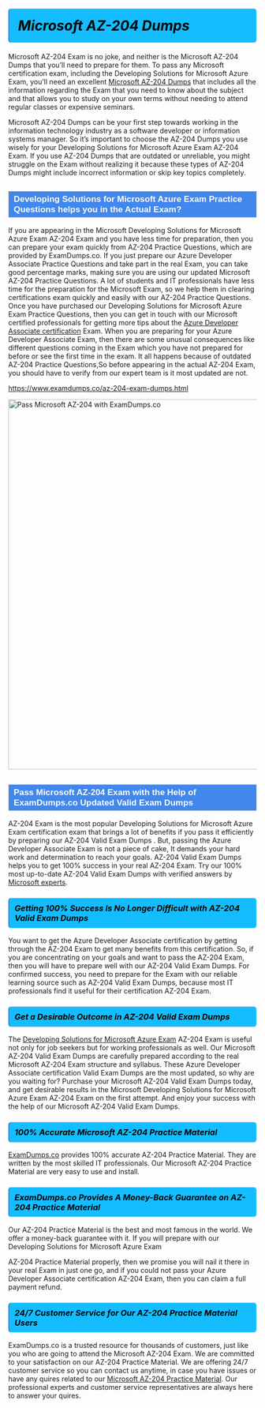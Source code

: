 <h1>                <strong><span style="display: block; color: #000000; background: #14BDFF; border: 0.5px solid #AED6F1; border-left: 3px solid #3498DB; padding: .6em; border-radius: 6px;">                     <em>Microsoft AZ-204 <span class="exam_variation">Dumps</span> </em>                </span></strong>            </h1>                        <p>Microsoft AZ-204 Exam is no joke, and neither is the Microsoft AZ-204 <span class="exam_variation">Dumps</span> that you’ll need to prepare for them. To pass any Microsoft certification exam,             including the Developing Solutions for Microsoft Azure Exam, you’ll need an excellent <a href="https://www.examdumps.co/az-204-exam-dumps.html">Microsoft AZ-204 <span class="exam_variation">Dumps</span></a> that includes             all the information regarding the Exam that you need to know about the subject and that allows you to study on your own terms             without needing to attend regular classes or expensive seminars.</p>                        <p>Microsoft AZ-204 <span class="exam_variation">Dumps</span> can be your first step towards working in the information technology industry as a software developer or             information systems manager. So it’s important to choose the AZ-204 <span class="exam_variation">Dumps</span> you use wisely for your             Developing Solutions for Microsoft Azure Exam AZ-204 Exam. If you use AZ-204 <span class="exam_variation">Dumps</span>             that are outdated or unreliable, you might struggle on the Exam without realizing it because these types of AZ-204 <span class="exam_variation">Dumps</span>             might include incorrect information or skip key topics completely.</p>                        <h2 style="background: #4287ec; border: 1px solid #cccccc; padding: 5px 10px;">                <span style="color: #ffffff;">                    <span style="font-size: 11pt;">                        <span style="line-height: normal;">                            <span style="font-family: Calibri,sans-serif;">                                <strong>                                    <span style="font-size: 13.0pt;">Developing Solutions for Microsoft Azure Exam <span class="exam_variation2">Practice Questions</span> helps you in the Actual Exam?</span>                                </strong>                            </span>                        </span>                    </span>                </span>            </h2>                        <p>If you are appearing in the Microsoft Developing Solutions for Microsoft Azure Exam AZ-204 Exam and             you have less time for preparation, then you can prepare your exam quickly from AZ-204 <span class="exam_variation2">Practice Questions</span>, which are provided by ExamDumps.co.             If you just prepare our Azure Developer Associate <span class="exam_variation2">Practice Questions</span> and take part in the real Exam, you can take good percentage marks, making sure you are             using our updated Microsoft AZ-204 <span class="exam_variation2">Practice Questions</span>. A lot of students and IT professionals have less time for the preparation for the Microsoft Exam,             so we help them in clearing certifications exam quickly and easily with our AZ-204 <span class="exam_variation2">Practice Questions</span>. Once you have purchased our             Developing Solutions for Microsoft Azure Exam <span class="exam_variation2">Practice Questions</span>, then you can get in touch with our             Microsoft certified professionals for getting more tips about the <a href="https://www.examdumps.co/azure-developer-associate-exam-dumps.html">Azure Developer Associate certification</a> Exam. When you are preparing for your              Azure Developer Associate Exam, then there are some unusual consequences like different questions coming in the Exam which you have not prepared            for before or see the first time in the exam. It all happens because of outdated AZ-204 <span class="exam_variation2">Practice Questions</span>,So before appearing in the actual             AZ-204 Exam, you should have to verify from our expert team is it most updated are not.</p>                        <p><a href="https://www.examdumps.co/az-204-exam-dumps.html">https://www.examdumps.co/az-204-exam-dumps.html</a></p>                        <p><a href="https://www.examdumps.co/"><img src="https://www.examdumps.co//images/banners/big-sale-20-percent-discount-offer-examdumps.jpg" class="postImage" alt="Pass Microsoft AZ-204 with ExamDumps.co" width="750"></a></p>                            <h2 style="background: #4287ec; border: 1px solid #cccccc; padding: 5px 10px;">                <span style="color: #ffffff;">                    <span style="font-size: 11pt;">                        <span style="line-height: normal;">                            <span style="font-family: Calibri,sans-serif;">                                <strong>                                    <span style="font-size: 13.0pt;">Pass Microsoft AZ-204 Exam with the Help of ExamDumps.co Updated <span class="exam_variation3">Valid Exam Dumps</span></span>                                </strong>                            </span>                        </span>                    </span>                </span>            </h2>                        <p>AZ-204 Exam is the most popular Developing Solutions for Microsoft Azure Exam certification exam that brings a             lot of benefits if you pass it efficiently by preparing our AZ-204 <span class="exam_variation3">Valid Exam Dumps</span> . But, passing the Azure Developer Associate Exam is not a piece of cake,             It demands your hard work and determination to reach your goals. AZ-204 <span class="exam_variation3">Valid Exam Dumps</span> helps you to get 100% success in your real AZ-204 Exam.             Try our 100% most up-to-date AZ-204 <span class="exam_variation3">Valid Exam Dumps</span> with verified answers by <a href="https://www.examdumps.co/microsoft-exam-dumps.html">Microsoft experts</a>.</p>                        <h3>                <strong>                    <span style="display: block; color: #000000; background: #14BDFF; border: 0.5px solid #AED6F1; border-left: 3px solid #3498DB; padding: .6em; border-radius: 6px;">                        <em>Getting 100% Success Is No Longer Difficult with AZ-204 <span class="exam_variation3">Valid Exam Dumps</span></em>                    </span>                </strong>            </h3>                        <p>You want to get the Azure Developer Associate certification by getting through the AZ-204 Exam to get many benefits from this certification.             So, if you are concentrating on your goals and want to pass the AZ-204 Exam, then you will have to prepare well with our AZ-204 <span class="exam_variation3">Valid Exam Dumps</span>.             For confirmed success, you need to prepare for the Exam with our reliable learning source such as AZ-204 <span class="exam_variation3">Valid Exam Dumps</span>, because most             IT professionals find it useful for their certification AZ-204 Exam.</p>                        <h3>                <strong>                    <span style="display: block; color: #000000; background: #14BDFF; border: 0.5px solid #AED6F1; border-left: 3px solid #3498DB; padding: .6em; border-radius: 6px;">                        <em>Get a Desirable Outcome in AZ-204 <span class="exam_variation3">Valid Exam Dumps</span></em>                    </span>                </strong>            </h3>                        <p>The <a href="https://www.examdumps.co/az-204-exam-dumps.html">Developing Solutions for Microsoft Azure Exam</a> AZ-204 Exam is useful not only for job seekers but             for working professionals as well. Our Microsoft AZ-204 <span class="exam_variation3">Valid Exam Dumps</span> are carefully prepared according to the real Microsoft AZ-204 Exam structure and syllabus.             These Azure Developer Associate certification <span class="exam_variation3">Valid Exam Dumps</span> are the most updated, so why are you waiting for? Purchase your Microsoft AZ-204 <span class="exam_variation3">Valid Exam Dumps</span> today,             and get desirable results in the Microsoft Developing Solutions for Microsoft Azure Exam AZ-204 Exam on the first attempt.             And enjoy your success with the help of our Microsoft AZ-204 <span class="exam_variation3">Valid Exam Dumps</span>.</p>                        <h3>                <strong>                    <span style="display: block; color: #000000; background: #14BDFF; border: 0.5px solid #AED6F1; border-left: 3px solid #3498DB; padding: .6em; border-radius: 6px;">                        <em>100% Accurate Microsoft AZ-204 <span class="exam_variation4">Practice Material</span></em>                    </span>                </strong>            </h3>                        <p><a href="https://www.examdumps.co/">ExamDumps.co</a> provides 100% accurate AZ-204 <span class="exam_variation4">Practice Material</span>. They are written by the most skilled IT professionals.             Our Microsoft AZ-204 <span class="exam_variation4">Practice Material</span> are very easy to use and install.</p>                        <h3>                <strong>                    <span style="display: block; color: #000000; background: #14BDFF; border: 0.5px solid #AED6F1; border-left: 3px solid #3498DB; padding: .6em; border-radius: 6px;">                        <em>ExamDumps.co Provides A Money-Back Guarantee on  AZ-204 <span class="exam_variation4">Practice Material</span></em>                    </span>                </strong>            </h3>                        <p>Our AZ-204 <span class="exam_variation4">Practice Material</span> is the best and most famous in the world. We offer a money-back guarantee with it.             If you will prepare with our Developing Solutions for Microsoft Azure Exam</p>            <p>AZ-204 <span class="exam_variation4">Practice Material</span> properly, then we promise you will nail it there in your real Exam in just one go, and             if you could not pass your Azure Developer Associate certification AZ-204 Exam, then you can claim a full payment refund.</p>                        <h3>                <strong>                    <span style="display: block; color: #000000; background: #14BDFF; border: 0.5px solid #AED6F1; border-left: 3px solid #3498DB; padding: .6em; border-radius: 6px;">                        <em>24/7 Customer Service for Our AZ-204 <span class="exam_variation4">Practice Material</span> Users</em>                    </span>                </strong>            </h3>                        <p>ExamDumps.co is a trusted resource for thousands of customers, just like you who are going to attend the Microsoft AZ-204 Exam.             We are committed to your satisfaction on our AZ-204 <span class="exam_variation4">Practice Material</span>. We are offering 24/7 customer service so you can contact us anytime,             in case you have issues or have any quires related to our <a href="https://www.examdumps.co/az-204-exam-dumps.html">Microsoft AZ-204 <span class="exam_variation4">Practice Material</span></a>. Our professional experts and customer service             representatives are always here to answer your quires.</p>                    
